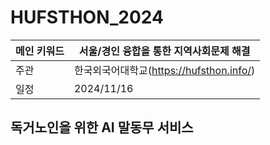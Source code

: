 # HUFSTHON_2024
|메인 키워드 |서울/경인 융합을 통한 지역사회문제 해결|
|--|--|
|주관| 한국외국어대학교(https://hufsthon.info/)|
|일정| 2024/11/16|

## 독거노인을 위한 AI 말동무 서비스

